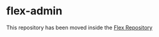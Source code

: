 # flex-admin

This repository has been moved inside the [Flex Repository](https://github.com/ddnexus/flex)
